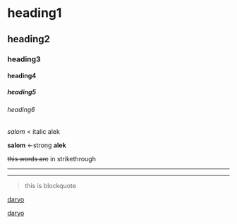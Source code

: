 <!-- !Headings -->
# heading1
## heading2
### heading3
#### heading4
##### heading5
###### heading6

<!-- !italics(empesis)-->
*salom* < italic
alek

<!-- !Strong-->
**salom** <-strong
__alek__

<!-- !strikethrough (shift + keyboard which is above tab)-->
~~this words are~~ in strikethrough

<!-- !Horizontal rule (uchta tayoqcha) -->
--- 
___

<!-- !blockquote -->
> this is blockquote

<!-- !Links -->
[daryo](https://daryo.uz/)
<!-- title of link -->
[daryo](https://daryo.uz
"daryo yangiliklar kanali")

